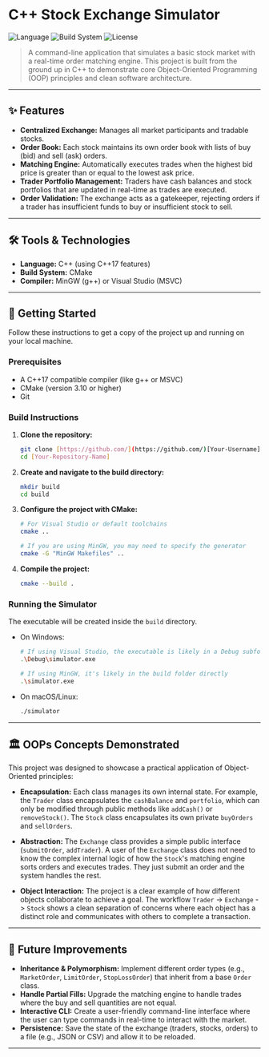 # C++ Stock Exchange Simulator

![Language](https://img.shields.io/badge/language-C%2B%2B17-blue.svg)
![Build System](https://img.shields.io/badge/build-CMake-orange.svg)
![License](https://img.shields.io/badge/license-MIT-green.svg)

> A command-line application that simulates a basic stock market with a real-time order matching engine. This project is built from the ground up in C++ to demonstrate core Object-Oriented Programming (OOP) principles and clean software architecture.
---

## ✨ Features

* **Centralized Exchange:** Manages all market participants and tradable stocks.
* **Order Book:** Each stock maintains its own order book with lists of buy (bid) and sell (ask) orders.
* **Matching Engine:** Automatically executes trades when the highest bid price is greater than or equal to the lowest ask price.
* **Trader Portfolio Management:** Traders have cash balances and stock portfolios that are updated in real-time as trades are executed.
* **Order Validation:** The exchange acts as a gatekeeper, rejecting orders if a trader has insufficient funds to buy or insufficient stock to sell.

---

## 🛠️ Tools & Technologies

* **Language:** C++ (using C++17 features)
* **Build System:** CMake
* **Compiler:** MinGW (g++) or Visual Studio (MSVC)

---

## 🚀 Getting Started

Follow these instructions to get a copy of the project up and running on your local machine.

### Prerequisites

* A C++17 compatible compiler (like g++ or MSVC)
* CMake (version 3.10 or higher)
* Git

### Build Instructions

1.  **Clone the repository:**
    ```sh
    git clone [https://github.com/](https://github.com/)[Your-Username]/[Your-Repository-Name].git
    cd [Your-Repository-Name]
    ```

2.  **Create and navigate to the build directory:**
    ```sh
    mkdir build
    cd build
    ```

3.  **Configure the project with CMake:**
    ```sh
    # For Visual Studio or default toolchains
    cmake ..

    # If you are using MinGW, you may need to specify the generator
    cmake -G "MinGW Makefiles" ..
    ```

4.  **Compile the project:**
    ```sh
    cmake --build .
    ```

### Running the Simulator

The executable will be created inside the `build` directory.

* On Windows:
    ```sh
    # If using Visual Studio, the executable is likely in a Debug subfolder
    .\Debug\simulator.exe

    # If using MinGW, it's likely in the build folder directly
    .\simulator.exe
    ```
* On macOS/Linux:
    ```sh
    ./simulator
    ```

---

## 🏛️ OOPs Concepts Demonstrated

This project was designed to showcase a practical application of Object-Oriented principles:

* **Encapsulation:** Each class manages its own internal state. For example, the `Trader` class encapsulates the `cashBalance` and `portfolio`, which can only be modified through public methods like `addCash()` or `removeStock()`. The `Stock` class encapsulates its own private `buyOrders` and `sellOrders`.

* **Abstraction:** The `Exchange` class provides a simple public interface (`submitOrder`, `addTrader`). A user of the `Exchange` class does not need to know the complex internal logic of how the `Stock`'s matching engine sorts orders and executes trades. They just submit an order and the system handles the rest.

* **Object Interaction:** The project is a clear example of how different objects collaborate to achieve a goal. The workflow `Trader` -> `Exchange` -> `Stock` shows a clean separation of concerns where each object has a distinct role and communicates with others to complete a transaction.

---

## 🔮 Future Improvements

* **Inheritance & Polymorphism:** Implement different order types (e.g., `MarketOrder`, `LimitOrder`, `StopLossOrder`) that inherit from a base `Order` class.
* **Handle Partial Fills:** Upgrade the matching engine to handle trades where the buy and sell quantities are not equal.
* **Interactive CLI:** Create a user-friendly command-line interface where the user can type commands in real-time to interact with the market.
* **Persistence:** Save the state of the exchange (traders, stocks, orders) to a file (e.g., JSON or CSV) and allow it to be reloaded.

---
